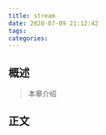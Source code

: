 ```yaml
---
title: stream
date: 2020-07-09 21:12:42
tags:
categories:
---
```


## 概述

> 本章介绍

<!--more-->

## 正文